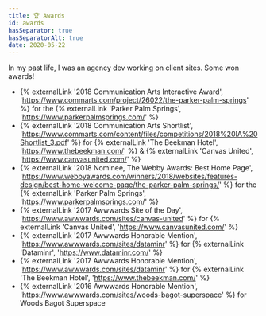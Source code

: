```yaml
---
title: 🏆 Awards
id: awards
hasSeparator: true
hasSeparatorAlt: true
date: 2020-05-22
---
```


In my past life, I was an agency dev working on client sites. Some won awards!

- {% externalLink '2018 Communication Arts Interactive Award', 'https://www.commarts.com/project/26022/the-parker-palm-springs' %} for the {% externalLink 'Parker Palm Springs', 'https://www.parkerpalmsprings.com/' %}
- {% externalLink '2018 Communication Arts Shortlist', 'https://www.commarts.com/content/files/competitions/2018%20IA%20Shortlist_3.pdf' %} for {% externalLink 'The Beekman Hotel', 'https://www.thebeekman.com/' %} & {% externalLink 'Canvas United', 'https://www.canvasunited.com/' %}
- {% externalLink '2018 Nominee, The Webby Awards: Best Home Page', 'https://www.webbyawards.com/winners/2018/websites/features-design/best-home-welcome-page/the-parker-palm-springs/' %} for the {% externalLink 'Parker Palm Springs', 'https://www.parkerpalmsprings.com/' %}
- {% externalLink '2017 Awwwards Site of the Day', 'https://www.awwwards.com/sites/canvas-united' %} for {% externalLink 'Canvas United', 'https://www.canvasunited.com/' %}
- {% externalLink '2017 Awwwards Honorable Mention', 'https://www.awwwards.com/sites/dataminr' %} for {% externalLink 'Dataminr', 'https://www.dataminr.com/' %}
- {% externalLink '2017 Awwwards Honorable Mention', 'https://www.awwwards.com/sites/dataminr' %} for {% externalLink 'The Beekman Hotel', 'https://www.thebeekman.com/' %}
- {% externalLink '2016 Awwwards Honorable Mention', 'https://www.awwwards.com/sites/woods-bagot-superspace' %} for Woods Bagot Superspace
